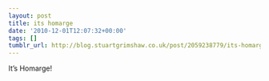 ```yaml
---
layout: post
title: its homarge
date: '2010-12-01T12:07:32+00:00'
tags: []
tumblr_url: http://blog.stuartgrimshaw.co.uk/post/2059238779/its-homarge
---
```

It’s Homarge!
